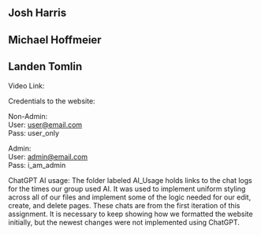 ## Josh Harris
## Michael Hoffmeier
## Landen Tomlin

Video Link: 

Credentials to the website:<br/>

Non-Admin:<br/>
  User: user@email.com<br/>
  Pass: user_only<br/>
  
Admin:<br/>
  User: admin@email.com<br/>
  Pass: i_am_admin<br/>


ChatGPT AI usage: The folder labeled AI_Usage holds links to the chat logs for the times our group used AI. It was used to implement uniform styling across all of our files and implement some of the logic needed for our edit, create, and delete pages. These chats are from the first iteration of this assignment. It is necessary to keep showing how we formatted the website initially, but the newest changes were not implemented using ChatGPT.
